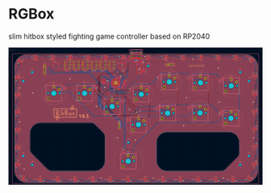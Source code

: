 # RGBox
 slim hitbox styled fighting game controller based on RP2040

![layout screenshot](layout_screenshot.png)
